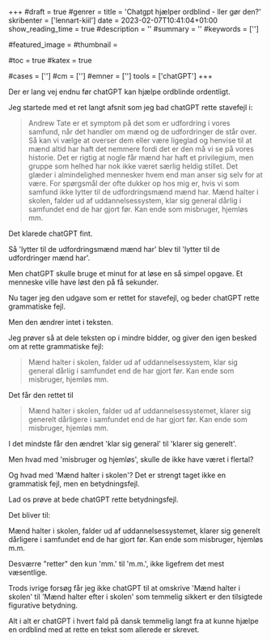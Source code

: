 +++
#draft = true
#genrer =
title = 'Chatgpt hjælper ordblind - ller gør den?'
skribenter = ['lennart-kiil']
date = 2023-02-07T10:41:04+01:00
show_reading_time = true
#description = ''
#summary = ''
#keywords = ['']

#featured_image =
#thumbnail =

#toc = true
#katex = true

#cases = ['']
#cm = ['']
#emner = ['']
tools = ['chatGPT']
+++

Der er lang vej endnu før chatGPT kan hjælpe ordblinde ordentligt.

Jeg startede med et ret langt afsnit som jeg bad chatGPT rette stavefejl i:

> Andrew Tate er et symptom på det som er udfordring i vores samfund, når det handler om mænd og de udfordringer de står over. Så kan vi vælge at overser dem eller være ligeglad og henvise til at mænd altid har haft det nemmere fordi det er den må vi se på vores historie. Det er rigtig at nogle får mænd har haft et privilegium, men gruppe som helhed har nok ikke været særlig heldig stillet. Det glæder i almindelighed mennesker hvem end man anser sig selv for at være. For spørgsmål der ofte dukker op hos mig er, hvis vi som samfund ikke lytter til de udfordringsmænd mænd har. Mænd halter i skolen, falder ud af uddannelsessystem, klar sig general dårlig i samfundet end de har gjort før. Kan ende som misbruger, hjemløs mm.

Det klarede chatGPT fint.

Så 'lytter til de udfordringsmænd mænd har' blev til 'lytter til de udfordringer mænd har'.

Men chatGPT skulle bruge et minut for at løse en så simpel opgave. Et menneske ville have løst den på få sekunder.

Nu tager jeg den udgave som er rettet for stavefejl, og beder chatGPT rette grammatiske fejl.

Men den ændrer intet i teksten.

Jeg prøver så at dele teksten op i mindre bidder, og giver den igen besked om at rette grammatiske fejl:

> Mænd halter i skolen, falder ud af uddannelsessystem, klar sig general dårlig i samfundet end de har gjort før. Kan ende som misbruger, hjemløs mm.

Det får den rettet til
 
> Mænd halter i skolen, falder ud af uddannelsessystemet, klarer sig generelt dårligere i samfundet end de har gjort før. Kan ende som misbruger, hjemløs mm.

I det mindste får den ændret 'klar sig general' til 'klarer sig generelt'.

Men hvad med 'misbruger og hjemløs', skulle de ikke have været i flertal?

Og hvad med 'Mænd halter i skolen'? Det er strengt taget ikke en grammatisk fejl, men en betydningsfejl.

Lad os prøve at bede chatGPT rette betydningsfejl.

Det bliver til:

Mænd halter i skolen, falder ud af uddannelsessystemet, klarer sig generelt dårligere i samfundet end de har gjort før. Kan ende som misbruger, hjemløs m.m.

Desværre "retter" den kun 'mm.' til 'm.m.', ikke ligefrem det mest væsentlige.

Trods ivrige forsøg får jeg ikke chatGPT til at omskrive 'Mænd halter i skolen' til 'Mænd halter efter i skolen' som temmelig sikkert er den tilsigtede figurative betydning.

Alt i alt er chatGPT i hvert fald på dansk temmelig langt fra at kunne hjælpe en ordblind med at rette en tekst som allerede er skrevet.
